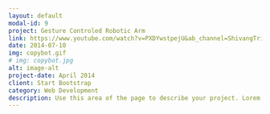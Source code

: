 ```yaml
---
layout: default
modal-id: 9
project: Gesture Controled Robotic Arm
link: https://www.youtube.com/watch?v=PXDYwstpejU&ab_channel=ShivangTripathi
date: 2014-07-10
img: copybot.gif
# img: copybot.jpg
alt: image-alt
project-date: April 2014
client: Start Bootstrap
category: Web Development
description: Use this area of the page to describe your project. Lorem ipsum dolor sit amet, consectetur adipisicing elit. Mollitia neque assumenda ipsam nihil, molestias magnam, recusandae quos quis inventore quisquam velit asperiores, vitae? Reprehenderit soluta, eos quod consequuntur itaque. Nam.
---
```

